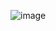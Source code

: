 ![image](https://github.com/karinnnya/TaiWalk/assets/86528482/299f1d83-6da4-4711-a418-98b50368ff07)
